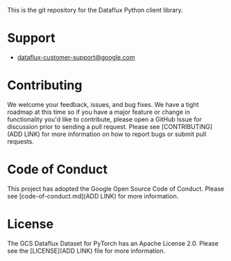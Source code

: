 This is the git repository for the Dataflux Python client library.

# Support

* dataflux-customer-support@google.com

# Contributing

We welcome your feedback, issues, and bug fixes. We have a tight roadmap at this time so if you have a major feature or change in functionality you'd like to contribute, please open a GitHub Issue for discussion prior to sending a pull request. Please see [CONTRIBUTING](ADD LINK) for more information on how to report bugs or submit pull requests.

# Code of Conduct

This project has adopted the Google Open Source Code of Conduct. Please see [code-of-conduct.md](ADD LINK) for more information.

# License

The GCS Dataflux Dataset for PyTorch has an Apache License 2.0. Please see the [LICENSE](ADD LINK) file for more information.
